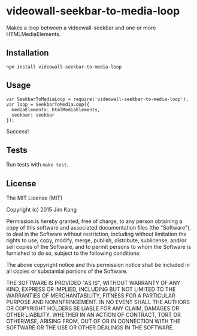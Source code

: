 videowall-seekbar-to-media-loop
===============================

Makes a loop between a videowall-seekbar and one or more HTMLMediaElements.

Installation
------------

    npm install videowall-seekbar-to-media-loop

Usage
-----

    var SeekbarToMediaLoop = require('videowall-seekbar-to-media-loop');
    var loop = SeekbarToMediaLoop({
      mediaElements: htmlMediaElements,
      seekbar: seekbar
    });

Success!

Tests
-----

Run tests with `make test`.

License
-------

The MIT License (MIT)

Copyright (c) 2015 Jim Kang

Permission is hereby granted, free of charge, to any person obtaining a copy
of this software and associated documentation files (the "Software"), to deal
in the Software without restriction, including without limitation the rights
to use, copy, modify, merge, publish, distribute, sublicense, and/or sell
copies of the Software, and to permit persons to whom the Software is
furnished to do so, subject to the following conditions:

The above copyright notice and this permission notice shall be included in
all copies or substantial portions of the Software.

THE SOFTWARE IS PROVIDED "AS IS", WITHOUT WARRANTY OF ANY KIND, EXPRESS OR
IMPLIED, INCLUDING BUT NOT LIMITED TO THE WARRANTIES OF MERCHANTABILITY,
FITNESS FOR A PARTICULAR PURPOSE AND NONINFRINGEMENT. IN NO EVENT SHALL THE
AUTHORS OR COPYRIGHT HOLDERS BE LIABLE FOR ANY CLAIM, DAMAGES OR OTHER
LIABILITY, WHETHER IN AN ACTION OF CONTRACT, TORT OR OTHERWISE, ARISING FROM,
OUT OF OR IN CONNECTION WITH THE SOFTWARE OR THE USE OR OTHER DEALINGS IN
THE SOFTWARE.
